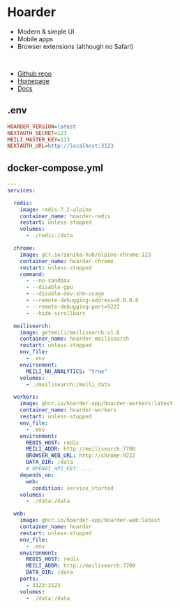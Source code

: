 # Hoarder
- Modern & simple UI
- Mobile apps
- Browser extensions (although no Safari)


<br>

- [Github repo](https://github.com/hoarder-app/hoarder)
- [Homepage](https://hoarder.app/)
- [Docs](https://docs.hoarder.app)


## .env
```ini
HOARDER_VERSION=latest
NEXTAUTH_SECRET=123
MEILI_MASTER_KEY=123
NEXTAUTH_URL=http://localhost:3123
```

## docker-compose.yml
```yml
---
services:

  redis:
    image: redis:7.2-alpine
	container_name: hoarder-redis
    restart: unless-stopped
    volumes:
      - ./redis:/data

  chrome:
    image: gcr.io/zenika-hub/alpine-chrome:123
	container_name: hoarder-chrome
    restart: unless-stopped
    command:
      - --no-sandbox
      - --disable-gpu
      - --disable-dev-shm-usage
      - --remote-debugging-address=0.0.0.0
      - --remote-debugging-port=9222
      - --hide-scrollbars

  meilisearch:
    image: getmeili/meilisearch:v1.6
	container_name: hoarder-meilisearch
    restart: unless-stopped
    env_file:
      - .env
    environment:
      MEILI_NO_ANALYTICS: "true"
    volumes:
      - ./meilisearch:/meili_data

  workers:
    image: ghcr.io/hoarder-app/hoarder-workers:latest
	container_name: hoarder-workers
    restart: unless-stopped
    env_file:
      - .env
    environment:
      REDIS_HOST: redis
      MEILI_ADDR: http://meilisearch:7700
      BROWSER_WEB_URL: http://chrome:9222
      DATA_DIR: /data
      # OPENAI_API_KEY: ...
    depends_on:
      web:
        condition: service_started
    volumes:
      - ./data:/data

  web:
    image: ghcr.io/hoarder-app/hoarder-web:latest
	container_name: hoarder
    restart: unless-stopped
    env_file:
      - .env
    environment:
      REDIS_HOST: redis
      MEILI_ADDR: http://meilisearch:7700
      DATA_DIR: /data
    ports:
      - 3123:3123
    volumes:
      - ./data:/data

```
